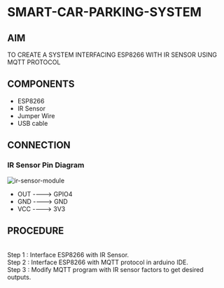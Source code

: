 # SMART-CAR-PARKING-SYSTEM
 

## AIM
TO CREATE A SYSTEM INTERFACING ESP8266 WITH IR SENSOR USING MQTT PROTOCOL

## COMPONENTS

- ESP8266
- IR Sensor
- Jumper Wire
- USB cable

## CONNECTION

### IR Sensor Pin Diagram

![ir-sensor-module](https://github.com/user-attachments/assets/725ecdb3-b32a-496d-a965-42191c81c145)


 - OUT ----> GPIO4
 - GND ----> GND
 - VCC ----> 3V3

## PROCEDURE


<br> Step 1 : Interface ESP8266 with IR Sensor.
<br> Step 2 : Interface ESP8266 with MQTT protocol in arduino IDE.
<br> Step 3 : Modify MQTT program with IR sensor factors to get desired outputs.
